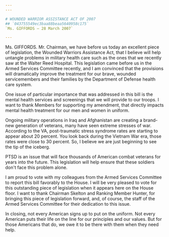 ```yaml
---
---

# WOUNDED WARRIOR ASSISTANCE ACT OF 2007
## `043755549ec3baa88beaa5640958c175`
`Ms. GIFFORDS — 28 March 2007`

---
```



Ms. GIFFORDS. Mr. Chairman, we have before us today an excellent 
piece of legislation, the Wounded Warriors Assistance Act, that I 
believe will help untangle problems in military health care such as the 
ones that we recently saw at the Walter Reed Hospital. This legislation 
came before us in the Armed Services Committee recently, and I am 
convinced that the provisions will dramatically improve the treatment 
for our brave, wounded servicemembers and their families by the 
Department of Defense health care system.

One issue of particular importance that was addressed in this bill is 
the mental health services and screenings that we will provide to our 
troops. I want to thank Members for supporting my amendment, that 
directly impacts mental health treatment for our men and women in 
uniform.

Ongoing military operations in Iraq and Afghanistan are creating a 
brand-new generation of veterans, many have seen extreme stresses of 
war. According to the VA, post-traumatic stress syndrome rates are 
starting to appear about 20 percent. You look back during the Vietnam 
War era, those rates were close to 30 percent. So, I believe we are 
just beginning to see the tip of the iceberg.

PTSD is an issue that will face thousands of American combat veterans 
for years into the future. This legislation will help ensure that these 
soldiers don't face this problem alone.

I am proud to vote with my colleagues from the Armed Services 
Committee to report this bill favorably to the House. I will be very 
pleased to vote for this outstanding piece of legislation when it 
appears here on the House floor. I want to thank Chairman Skelton and 
Ranking Member Hunter, for bringing this piece of legislation forward, 
and, of course, the staff of the Armed Services Committee for their 
dedication to this issue.

In closing, not every American signs up to put on the uniform. Not 
every American puts their life on the line for our principles and our 
values. But for those Americans that do, we owe it to be there with 
them when they need help.